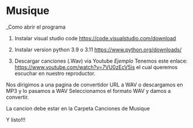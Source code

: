 # Musique

_Como abrir el programa

1. Instalar visual studio code
https://code.visualstudio.com/download

2. Instalar version python 3.9 o 3.11
https://www.python.org/downloads/

3. Descargar canciones (.Wav) via Youtube
*Ejemplo*
Tenemos este enlace: https://www.youtube.com/watch?v=7VU0zEcV5is
el cual queremos escuchar en nuestro reproductor.

Nos dirigimos a una pagina de convertidor URL a WAV o descargamos en MP3 y lo pasamos a WAV
Seleccionamos el formato WAV y damos a convertir.

La cancion debe estar en la Carpeta Canciones de Musique

Y listo!!!
